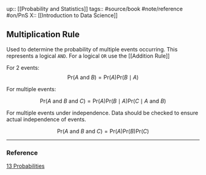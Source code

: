 up:: [[Probability and Statistics]]
tags:: #source/book #note/reference #on/PnS 
X::  [[Introduction to Data Science]]

## Multiplication Rule

Used to determine the probability of multiple events occurring. This represents a logical `AND`. For a logical `OR` use the [[Addition Rule]]

For 2 events:
$$
\mbox{Pr}(A \mbox{ and } B) = \mbox{Pr}(A)\mbox{Pr}(B \mid A)
$$

For multiple events:

$$
\mbox{Pr}(A \mbox{ and } B \mbox{ and } C) = \mbox{Pr}(A)\mbox{Pr}(B \mid A)\mbox{Pr}(C \mid A \mbox{ and } B)
$$

For multiple events under independence. Data should be checked to ensure actual independence of events.

$$
\mbox{Pr}(A \mbox{ and } B \mbox{ and } C) = \mbox{Pr}(A)\mbox{Pr}(B)\mbox{Pr}(C)
$$

---
### Reference

[13 Probabilities](https://biscotty666.github.io/Data-Science-R-PH125x/docs/Pt13.html#multiplication-rule)